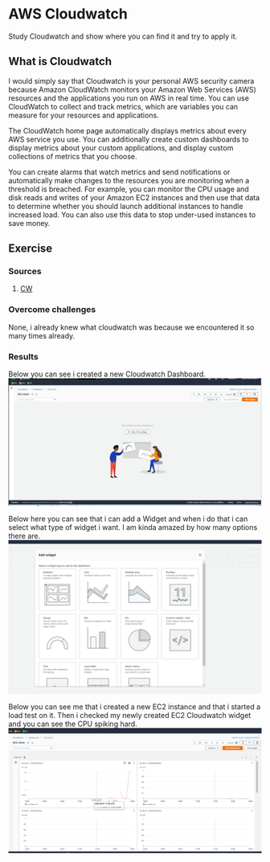 # AWS Cloudwatch
Study Cloudwatch and show where you can find it and try to apply it.


## What is Cloudwatch

I would simply say that Cloudwatch is your personal AWS security camera because Amazon CloudWatch monitors your Amazon Web Services (AWS) resources and the applications you run on AWS in real time. You can use CloudWatch to collect and track metrics, which are variables you can measure for your resources and applications.

The CloudWatch home page automatically displays metrics about every AWS service you use. You can additionally create custom dashboards to display metrics about your custom applications, and display custom collections of metrics that you choose.

You can create alarms that watch metrics and send notifications or automatically make changes to the resources you are monitoring when a threshold is breached. For example, you can monitor the CPU usage and disk reads and writes of your Amazon EC2 instances and then use that data to determine whether you should launch additional instances to handle increased load. You can also use this data to stop under-used instances to save money.




## Exercise
### Sources
1. [CW](https://docs.aws.amazon.com/AmazonCloudWatch/latest/monitoring/WhatIsCloudWatch.html) 


### Overcome challenges
None, i already knew what cloudwatch was because we encountered it so many times already.


### Results

Below you can see i created a new Cloudwatch Dashboard.
![SS](../../../00_includes/AWS-14.7/newdash.png)

Below here you can see that i can add a Widget and when i do that i can select what type of widget i want. I am kinda amazed by how many options there are.
![SS](../../../00_includes/AWS-14.7/widget.png)

Below you can see me that i created a new EC2 instance and that i started a load test on it. Then i checked my newly created EC2 Cloudwatch widget and you can see the CPU spiking hard.
![SS](../../../00_includes/AWS-14.7/monitorec2.png)






